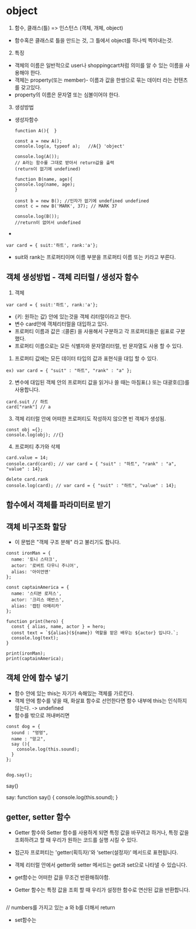 
# object

1. 함수, 클래스(틀) => 인스턴스 (객체, 개체, object)
 - 함수혹은 클래스로 틀을 만드는 것, 그 틀에서 object를 하나씩 찍어내는것.
2. 특징
- 객체의 이름은 일반적으로 user나 shoppingcart처럼 의미를 알 수 있는 이름을 사용해야 한다.
- 객체는 property(또는 member)- 이름과 값을 한쌍으로 묶는 데이터 라는 컨텐츠를 갖고있다.
- property의 이름은 문자열 또는 심볼이어야 한다.
3. 생성방법
- 생성자함수
  ```
  function A(){  }

  const a = new A();
  console.log(a, typeof a);   //A{} 'object'

  console.log(A());
  // A라는 함수를 그대로 받아서 return값을 출력
  (return이 없기에 undefined)
  ```


    ```
    function B(name, age){
    console.log(name, age);
    }

    const b = new B(); //인자가 없기에 undefined undefined
    const c = new B('MARK', 37); // MARK 37

    console.log(B());
    //return이 없어서 undefined
    ```

-
```
var card = { suit:'하트', rank:'a'};
```
- suit와 rank는 프로퍼티이며 이름 부분을 프로퍼티 이름 또는 키라고 부른다.


## 객체 생성방법 - 객체 리터럴 / 생성자 함수

1. 객체
```
var card = { suit:'하트', rank:'a'};
```
- {키: 원하는 값} 안에 있는것을 객체 리터럴이라고 한다.
- 변수 card안에 객체리터럴을 대입하고 있다.
- 프로퍼티 이름과 값은 :(콜론) 을 사용해서 구분하고 각 프로퍼티들은 쉼표로 구분 했다.
- 프로퍼티 이름으로는 모든 식별자와 문자열리터럴, 빈 문자열도 사용 할 수 있다.

1) 프로퍼티 값에는 모든 데이터 타입의 값과 표현식을 대입 할 수 있다.
```
ex) var card = { "suit" : "하트", "rank" : "a" };
```

2) 변수에 대입된 객체 안의 프로퍼티 값을 읽거나 쓸 때는 마침표(.) 또는 대괄호([])를 사용합니다.
```
card.suit // 하트
card["rank"] // a
```

3) 객체 리터럴 안에 어떠한 프로퍼티도 작성하지 않으면 빈 객체가 생성됨.
```
const obj ={};
console.log(obj); //{}
```

4) 프로퍼티 추가와 삭제
```
card.value = 14;
console.card(card); // var card = { "suit" : "하트", "rank" : "a", "value" : 14};

delete card.rank
console.log(card); // var card = { "suit" : "하트", "value" : 14};
```

## 함수에서 객체를 파라미터로 받기




## 객체 비구조화 할당
- 이 문법은 "객체 구조 분해" 라고 불리기도 합니다.
```
const ironMan = {
  name: '토니 스타크',
  actor: '로버트 다우니 주니어',
  alias: '아이언맨'
};

const captainAmerica = {
  name: '스티븐 로저스',
  actor: '크리스 에반스',
  alias: '캡틴 아메리카'
};

function print(hero) {
  const { alias, name, actor } = hero;
  const text = `${alias}(${name}) 역할을 맡은 배우는 ${actor} 입니다.`;
  console.log(text);
}

print(ironMan);
print(captainAmerica);
```

## 객체 안에 함수 넣기
- 함수 안에 있는 this는 자기가 속해있는 객체를 가르킨다.
- 객체 안에 함수를 넣을 때, 화살표 함수로 선언한다면 함수 내부에 this는 인식하지 않는다. -> undefined
- 함수를 밖으로 꺼내버리면
```
const dog = {
  sound : "멍멍",
  name : "망고",
  say (){
    console.log(this.sound);
  }
};


dog.say();
```

say()

say: function say() {
    console.log(this.sound);
}


##  getter, setter 함수
- Getter 함수와 Setter 함수를 사용하게 되면 특정 값을 바꾸려고 하거나, 특정 값을 조회하려고 할 때 우리가 원하는 코드를 실행 시킬 수 있다.
- 접근자 프로퍼티는 'getter(획득자)'와 ‘setter(설정자)’ 메서드로 표현됩니다.
- 객체 리터럴 안에서 getter와 setter 메서드는 get과 set으로 나타낼 수 있습니다.


- get함수는 어떠한 값을 무조건 반환해줘야함.
- Getter 함수는 특정 값을 조회 할 때 우리가 설정한 함수로 연산된 값을 반환합니다.


```

```
   // numbers를 가지고 있는 a 와 b를 더해서 return

- set함수는